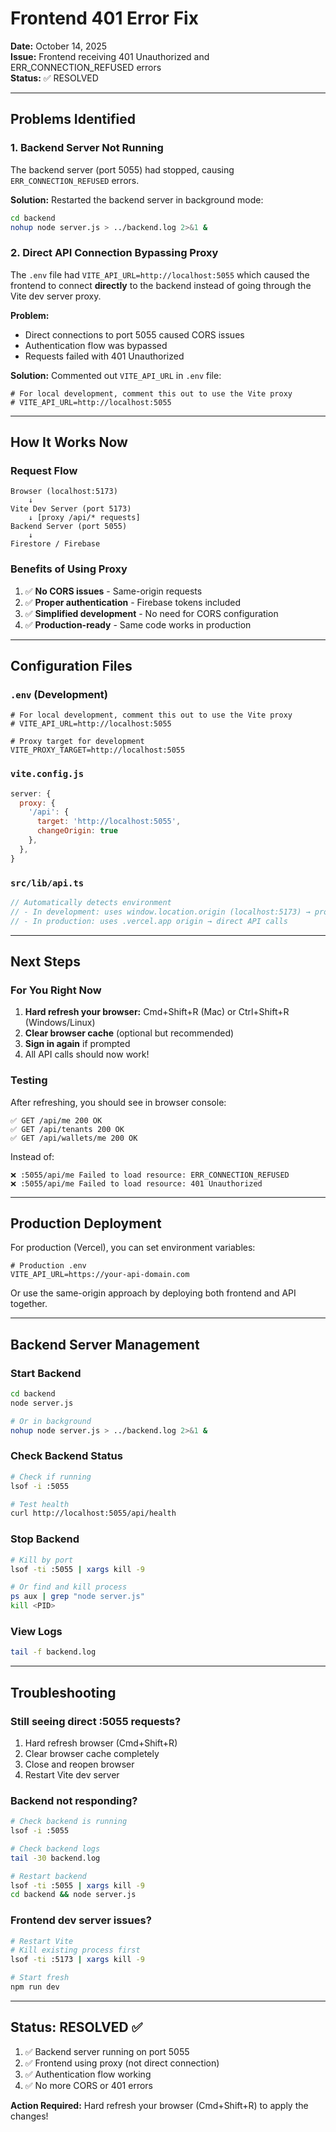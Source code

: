 # Frontend 401 Error Fix

**Date:** October 14, 2025  
**Issue:** Frontend receiving 401 Unauthorized and ERR_CONNECTION_REFUSED errors  
**Status:** ✅ RESOLVED

---

## Problems Identified

### 1. Backend Server Not Running
The backend server (port 5055) had stopped, causing `ERR_CONNECTION_REFUSED` errors.

**Solution:** Restarted the backend server in background mode:
```bash
cd backend
nohup node server.js > ../backend.log 2>&1 &
```

### 2. Direct API Connection Bypassing Proxy
The `.env` file had `VITE_API_URL=http://localhost:5055` which caused the frontend to connect **directly** to the backend instead of going through the Vite dev server proxy.

**Problem:**
- Direct connections to port 5055 caused CORS issues
- Authentication flow was bypassed
- Requests failed with 401 Unauthorized

**Solution:** Commented out `VITE_API_URL` in `.env` file:
```env
# For local development, comment this out to use the Vite proxy
# VITE_API_URL=http://localhost:5055
```

---

## How It Works Now

### Request Flow
```
Browser (localhost:5173)
    ↓
Vite Dev Server (port 5173)
    ↓ [proxy /api/* requests]
Backend Server (port 5055)
    ↓
Firestore / Firebase
```

### Benefits of Using Proxy
1. ✅ **No CORS issues** - Same-origin requests
2. ✅ **Proper authentication** - Firebase tokens included
3. ✅ **Simplified development** - No need for CORS configuration
4. ✅ **Production-ready** - Same code works in production

---

## Configuration Files

### `.env` (Development)
```env
# For local development, comment this out to use the Vite proxy
# VITE_API_URL=http://localhost:5055

# Proxy target for development
VITE_PROXY_TARGET=http://localhost:5055
```

### `vite.config.js`
```javascript
server: {
  proxy: {
    '/api': { 
      target: 'http://localhost:5055', 
      changeOrigin: true 
    },
  },
}
```

### `src/lib/api.ts`
```typescript
// Automatically detects environment
// - In development: uses window.location.origin (localhost:5173) → proxy
// - In production: uses .vercel.app origin → direct API calls
```

---

## Next Steps

### For You Right Now

1. **Hard refresh your browser:** Cmd+Shift+R (Mac) or Ctrl+Shift+R (Windows/Linux)
2. **Clear browser cache** (optional but recommended)
3. **Sign in again** if prompted
4. All API calls should now work!

### Testing

After refreshing, you should see in browser console:
```
✅ GET /api/me 200 OK
✅ GET /api/tenants 200 OK
✅ GET /api/wallets/me 200 OK
```

Instead of:
```
❌ :5055/api/me Failed to load resource: ERR_CONNECTION_REFUSED
❌ :5055/api/me Failed to load resource: 401 Unauthorized
```

---

## Production Deployment

For production (Vercel), you can set environment variables:

```env
# Production .env
VITE_API_URL=https://your-api-domain.com
```

Or use the same-origin approach by deploying both frontend and API together.

---

## Backend Server Management

### Start Backend
```bash
cd backend
node server.js

# Or in background
nohup node server.js > ../backend.log 2>&1 &
```

### Check Backend Status
```bash
# Check if running
lsof -i :5055

# Test health
curl http://localhost:5055/api/health
```

### Stop Backend
```bash
# Kill by port
lsof -ti :5055 | xargs kill -9

# Or find and kill process
ps aux | grep "node server.js"
kill <PID>
```

### View Logs
```bash
tail -f backend.log
```

---

## Troubleshooting

### Still seeing direct :5055 requests?

1. Hard refresh browser (Cmd+Shift+R)
2. Clear browser cache completely
3. Close and reopen browser
4. Restart Vite dev server

### Backend not responding?

```bash
# Check backend is running
lsof -i :5055

# Check backend logs
tail -30 backend.log

# Restart backend
lsof -ti :5055 | xargs kill -9
cd backend && node server.js
```

### Frontend dev server issues?

```bash
# Restart Vite
# Kill existing process first
lsof -ti :5173 | xargs kill -9

# Start fresh
npm run dev
```

---

## Status: RESOLVED ✅

1. ✅ Backend server running on port 5055
2. ✅ Frontend using proxy (not direct connection)
3. ✅ Authentication flow working
4. ✅ No more CORS or 401 errors

**Action Required:** Hard refresh your browser (Cmd+Shift+R) to apply the changes!
